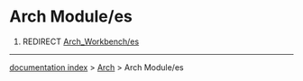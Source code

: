 # Arch Module/es
1.  REDIRECT [Arch\_Workbench/es](Arch_Workbench/es.md)

---
[documentation index](../README.md) > [Arch](Arch_Workbench.md) > Arch Module/es
